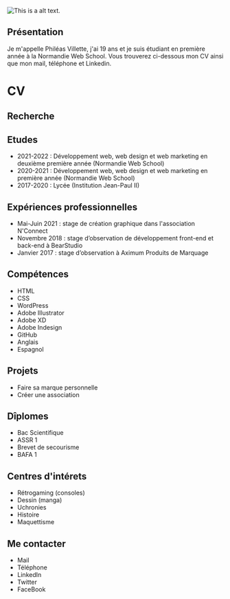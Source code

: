 ![This is a alt text.](/image/sample.png "This is a sample image.")
## Présentation
Je m'appelle Philéas Villette, j'ai 19 ans et je suis étudiant en première année à la Normandie Web School.
Vous trouverez ci-dessous mon CV ainsi que mon mail, téléphone et Linkedin.

# CV

## Recherche

## Etudes
- 2021-2022 : Développement web, web design
et web marketing en deuxième première année (Normandie Web School)
- 2020-2021 : Développement web, web design
et web marketing en première année (Normandie Web School)
- 2017-2020 : Lycée (Institution Jean-Paul II)

## Expériences professionnelles
- Mai-Juin 2021 : stage de création graphique dans l'association N'Connect
- Novembre 2018 : stage d’observation de développement
front-end et back-end à BearStudio
- Janvier 2017 : stage d’observation à Aximum Produits de Marquage

## Compétences
* HTML
* CSS
* WordPress 
* Adobe Illustrator
* Adobe XD
* Adobe Indesign 
* GitHub
* Anglais
* Espagnol

## Projets
* Faire sa marque personnelle
* Créer une association

## Dîplomes
* Bac Scientifique
* ASSR 1
* Brevet de secourisme
* BAFA 1

## Centres d'intérets
* Rétrogaming (consoles)
* Dessin (manga)
* Uchronies
* Histoire
* Maquettisme
## Me contacter
* Mail
* Téléphone
* LinkedIn
* Twitter
* FaceBook
